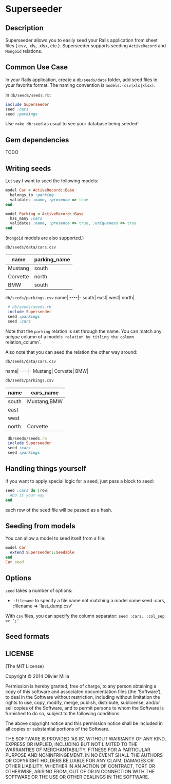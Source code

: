 Superseeder
===========

Description
-----------
Superseeder allows you to easily seed your Rails application from sheet files (.csv, .xls, .xlsx, etc.).
Superseeder supports seeding `ActiveRecord` and `Mongoid` relations.

Common Use Case
-----------
In your Rails application, create a `db/seeds/data` folder, add seed files in your favorite format.
The naming convention is `models.(csv|xls|xlsx)`.

In `db/seeds/seeds.rb`:

```ruby
include Superseeder
seed :cars
seed :parkings
```

Use `rake db:seed` as usual to see your database being seeded!

Gem dependencies
----------------
TODO

Writing seeds
-------------
Let say I want to seed the following models:

```ruby
model Car < ActiveRecord::Base
  belongs_to :parking
  validates :name, :presence => true
end

model Parking < ActiveRecord::Base
  has_many :cars
  validates :name, :presence => true, :uniqueness => true
end
```

(`Mongoid` models are also supported.)


 `db/seeds/data/cars.csv`

 name|parking_name
 ----|------------
 Mustang|south
 Corvette|north
 BMW|south

 `db/seeds/parkings.csv`
 name|
 ----|-
 south|
 east|
 west|
 north|

```ruby
 # db/seeds/seeds.rb
 include Superseeder
 seed :parkings
 seed :cars
```

Note that the `parking` relation is set through the name. You can match any *unique* column of a model`s relation
by titling the column `relation_column`.

Also note that you can seed the relation the other way around:

 `db/seeds/data/cars.csv`

 name|
 ----|-
 Mustang|
 Corvette|
 BMW|

 `db/seeds/parkings.csv`

 name|cars_name
 ----|----
 south|Mustang,BMW
 east|
 west|
 north|Corvette

```ruby
 db/seeds/seeds.rb
 include Superseeder
 seed :cars
 seed :parkings
```

Handling things yourself
------------------------

If you want to apply special logic for a seed, just pass a block to seed:
```ruby
seed :cars do |row|
  #Do it your way
end
```
each row of the seed file will be passed as a hash.

Seeding from models
------------------------
You can allow a model to seed itself from a file:

```ruby
model Car
  extend Superseeder::Seedable
end
Car.seed
```

Options
------------------------
`seed` takes a number of options:
 * `:filename` to specify a file name not matching a model name
    seed :cars, :filename => 'last_dump.csv'

 With `csv` files, you can specify the column separator:
 `seed :cars, :col_sep => ';'`

Seed formats
------------------

LICENSE
-------

(The MIT License)

Copyright © 2014 Olivier Milla

Permission is hereby granted, free of charge, to any person obtaining a copy of
this software and associated documentation files (the ‘Software’), to deal in
the Software without restriction, including without limitation the rights to
use, copy, modify, merge, publish, distribute, sublicense, and/or sell copies of
the Software, and to permit persons to whom the Software is furnished to do so,
subject to the following conditions:

The above copyright notice and this permission notice shall be included in all
copies or substantial portions of the Software.

THE SOFTWARE IS PROVIDED ‘AS IS’, WITHOUT WARRANTY OF ANY KIND, EXPRESS OR
IMPLIED, INCLUDING BUT NOT LIMITED TO THE WARRANTIES OF MERCHANTABILITY, FITNESS
FOR A PARTICULAR PURPOSE AND NONINFRINGEMENT. IN NO EVENT SHALL THE AUTHORS OR
COPYRIGHT HOLDERS BE LIABLE FOR ANY CLAIM, DAMAGES OR OTHER LIABILITY, WHETHER
IN AN ACTION OF CONTRACT, TORT OR OTHERWISE, ARISING FROM, OUT OF OR IN
CONNECTION WITH THE SOFTWARE OR THE USE OR OTHER DEALINGS IN THE SOFTWARE.

